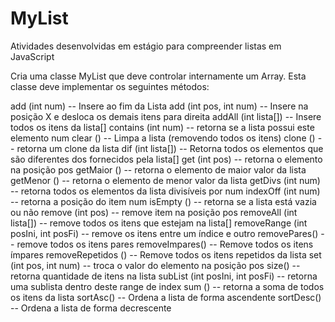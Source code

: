 # MyList
Atividades desenvolvidas em estágio para compreender listas em JavaScript

Cria uma classe MyList que deve controlar internamente um Array. Esta classe deve implementar os seguintes métodos:

add (int num) -- Insere ao fim da Lista
add (int pos, int num) -- Insere na posição X e desloca os demais itens para direita
addAll (int lista[]) -- Insere todos os itens da lista[]
contains (int num) -- retorna se a lista possui este elemento num
clear () -- Limpa a lista (removendo todos os itens)
clone () -- retorna um clone da lista
dif (int lista[]) -- Retorna todos os elementos que são diferentes dos fornecidos pela lista[]
get (int pos) -- retorna o elemento na posição pos
getMaior () -- retorna o elemento de maior valor da lista
getMenor () -- retorna o elemento de menor valor da lista
getDivs (int num) -- retorna todos os elementos da lista divisíveis por num
indexOff (int num) -- retorna a posição do item num
isEmpty () -- retorna se a lista está vazia ou não
remove (int pos) -- remove item na posição pos
removeAll (int lista[]) -- remove todos os itens que estejam na lista[]
removeRange (int posIni, int posFi) -- remove os itens entre um índice e outro
removePares() -- remove todos os itens pares
removeImpares() -- Remove todos os itens ímpares
removeRepetidos () -- Remove todos os itens repetidos da lista
set (int pos, int num) -- troca o valor do elemento na posição pos
size() -- retorna quantidade de itens na lista
subList (int posIni, int posFi) -- retorna uma sublista dentro deste range de index
sum () -- retorna a soma de todos os itens da lista
sortAsc() -- Ordena a lista de forma ascendente
sortDesc() -- Ordena a lista de forma decrescente
